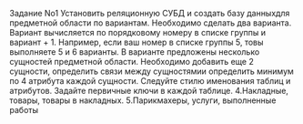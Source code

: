 Задание
No1
Установить реляционную СУБД и создать базу данныхдля предметной области по вариантам. Необходимо сделать два варианта. Вариант вычисляется по порядковому
номеру в списке группы и вариант + 1.
Например, если ваш номер в списке группы 5, товы выполняете 5 и 6 варианты. В варианте предложены несколько сущностей
предметной области. Необходимо добавить еще 2 сущности, определить связи между сущностямии определить минимум по 4 атрибута каждой сущности. Следуйте стилю
именования таблиц и атрибутов. Задайте первичные ключи в каждой таблице.
4.Накладные, товары, товары в накладных.
5.Парикмахеры, услуги, выполненные работы

